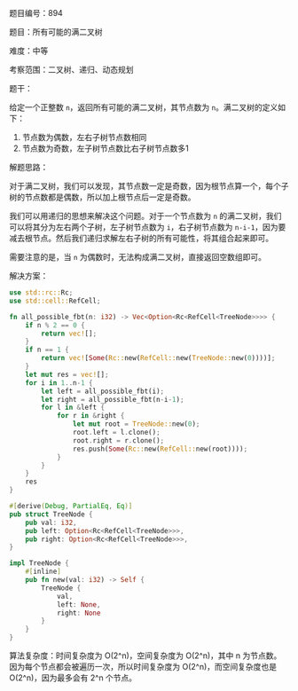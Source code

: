 题目编号：894

题目：所有可能的满二叉树

难度：中等

考察范围：二叉树、递归、动态规划

题干：

给定一个正整数 `n`，返回所有可能的满二叉树，其节点数为 `n`。满二叉树的定义如下：

1. 节点数为偶数，左右子树节点数相同
2. 节点数为奇数，左子树节点数比右子树节点数多1

解题思路：

对于满二叉树，我们可以发现，其节点数一定是奇数，因为根节点算一个，每个子树的节点数都是偶数，所以加上根节点后一定是奇数。

我们可以用递归的思想来解决这个问题。对于一个节点数为 `n` 的满二叉树，我们可以将其分为左右两个子树，左子树节点数为 `i`，右子树节点数为 `n-i-1`，因为要减去根节点。然后我们递归求解左右子树的所有可能性，将其组合起来即可。

需要注意的是，当 `n` 为偶数时，无法构成满二叉树，直接返回空数组即可。

解决方案：

```rust
use std::rc::Rc;
use std::cell::RefCell;

fn all_possible_fbt(n: i32) -> Vec<Option<Rc<RefCell<TreeNode>>>> {
    if n % 2 == 0 {
        return vec![];
    }
    if n == 1 {
        return vec![Some(Rc::new(RefCell::new(TreeNode::new(0))))];
    }
    let mut res = vec![];
    for i in 1..n-1 {
        let left = all_possible_fbt(i);
        let right = all_possible_fbt(n-i-1);
        for l in &left {
            for r in &right {
                let mut root = TreeNode::new(0);
                root.left = l.clone();
                root.right = r.clone();
                res.push(Some(Rc::new(RefCell::new(root))));
            }
        }
    }
    res
}

#[derive(Debug, PartialEq, Eq)]
pub struct TreeNode {
    pub val: i32,
    pub left: Option<Rc<RefCell<TreeNode>>>,
    pub right: Option<Rc<RefCell<TreeNode>>>,
}

impl TreeNode {
    #[inline]
    pub fn new(val: i32) -> Self {
        TreeNode {
            val,
            left: None,
            right: None
        }
    }
}
```

算法复杂度：时间复杂度为 O(2^n)，空间复杂度为 O(2^n)，其中 n 为节点数。因为每个节点都会被遍历一次，所以时间复杂度为 O(2^n)，而空间复杂度也是 O(2^n)，因为最多会有 2^n 个节点。